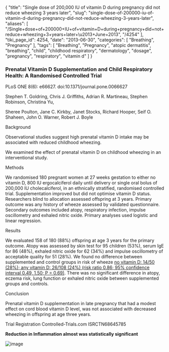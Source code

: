 {
    "title": "Single dose of 200,000 IU of vitamin D during pregnancy did not reduce wheezing 3 years later",
    "slug": "single-dose-of-200000-iu-of-vitamin-d-during-pregnancy-did-not-reduce-wheezing-3-years-later",
    "aliases": [
        "/Single+dose+of+200000+IU+of+vitamin+D+during+pregnancy+did+not+reduce+wheezing+3+years+later+\u2013+June+2013",
        "/4254"
    ],
    "tiki_page_id": 4254,
    "date": "2013-06-30",
    "categories": [
        "Breathing",
        "Pregnancy"
    ],
    "tags": [
        "Breathing",
        "Pregnancy",
        "atopic dermatitis",
        "breathing",
        "child",
        "childhood respiratory",
        "dermatology",
        "dosage",
        "pregnancy",
        "respiratory",
        "vitamin d"
    ]
}


### Prenatal Vitamin D Supplementation and Child Respiratory Health: A Randomised Controlled Trial

PLoS ONE 8(6): e66627. doi:10.1371/journal.pone.0066627

Stephen T. Goldring,    Chris J. Griffiths,    Adrian R. Martineau,    Stephen Robinson,    Christina Yu,

Sheree Poulton,     Jane C. Kirkby,    Janet Stocks,    Richard Hooper,    Seif O. Shaheen,    John O. Warner,    Robert J. Boyle

Background

Observational studies suggest high prenatal vitamin D intake may be associated with reduced childhood wheezing. 

We examined the effect of prenatal vitamin D on childhood wheezing in an interventional study.

Methods

We randomised 180 pregnant women at 27 weeks gestation to either no vitamin D, 800 IU ergocalciferol daily until delivery or single oral bolus of 200,000 IU cholecalciferol, in an ethnically stratified, randomised controlled trial. Supplementation improved but did not optimise vitamin D status. Researchers blind to allocation assessed offspring at 3 years. Primary outcome was any history of wheeze assessed by validated questionnaire. Secondary outcomes included atopy, respiratory infection, impulse oscillometry and exhaled nitric oxide. Primary analyses used logistic and linear regression.

Results

We evaluated 158 of 180 (88%) offspring at age 3 years for the primary outcome. Atopy was assessed by skin test for 95 children (53%), serum IgE for 86 (48%), exhaled nitric oxide for 62 (34%) and impulse oscillometry of acceptable quality for 51 (28%). We found no difference between supplemented and control groups in risk of wheeze [no vitamin D: 14/50 (28%); any vitamin D: 26/108 (24%) (risk ratio 0.86; 95% confidence interval 0.49, 1.50; P = 0.69)](no%20vitamin%20D:%2014/50%20(28%);%20any%20vitamin%20D:%2026/108%20(24%)%20(risk%20ratio%200.86;%2095%%20confidence%20interval%200.49,%201.50;%20P%20=%200.69)). There was no significant difference in atopy, eczema risk, lung function or exhaled nitric oxide between supplemented groups and controls.

Conclusion

Prenatal vitamin D supplementation in late pregnancy that had a modest effect on cord blood vitamin D level, was not associated with decreased wheezing in offspring at age three years.

Trial Registration Controlled-Trials.com ISRCTN68645785

 **Reduction in Inflammation almost was statistically significant** 

<img src="https://d1bk1kqxc0sym.cloudfront.net/attachments/jpeg/inflamation.jpg" alt="image">